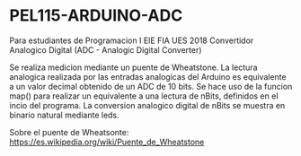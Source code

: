 # PEL115-ARDUINO-ADC
Para estudiantes de Programacion I EIE FIA UES 2018
Convertidor Analogico Digital (ADC - Analogic Digital Converter)

Se realiza medicion mediante un puente de Wheatstone.
La lectura analogica realizada por las entradas analogicas del Arduino es equivalente
a un valor decimal obtenido de un ADC de 10 bits. Se hace uso de la funcion map() para realizar
un equivalente a una lectura de nBits, definidos en el incio del programa.
La conversion analogico digital de nBits se muestra en binario natural mediante leds.

Sobre el puente de Wheatsonte: https://es.wikipedia.org/wiki/Puente_de_Wheatstone
